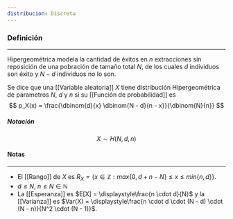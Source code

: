 ```yaml
---
distribucion: Discreta
---
```


### Definición
---
Hipergeométrica modela la cantidad de éxitos en $n$ extracciones sin reposición de una pobración de tamaño total $N$, de los cuales $d$ individuos son éxito y $N - d$ individuos no lo son.

Se dice que una [[Variable aleatoria]] $X$ tiene distribución Hipergeométrica de parametros $N$, $d$ y $n$ si su [[Función de probabilidad]] es $$ p_X(x) = \frac{\dbinom{d}{x} \dbinom{N - d}{n - x}}{\dbinom{N}{n}} $$

##### Notación
$$ X \sim H(N, d, n) $$

#### Notas
---
* El [[Rango]] de $X$ es $R_X = \{ x \in \mathbb{Z} : max\{ 0, d + n - N \} \leq x \leq min\{ n, d \} \}$.
* $d \leq N$, $n \leq N \in \mathbb{N}$
* La [[Esperanza]] es $E[X] = \displaystyle\frac{n \cdot d}{N}$ y la [[Varianza]] es $Var(X) = \displaystyle\frac{n \cdot d \cdot (N - d) \cdot (N - n)}{N^2 \cdot (N - 1)}$.
